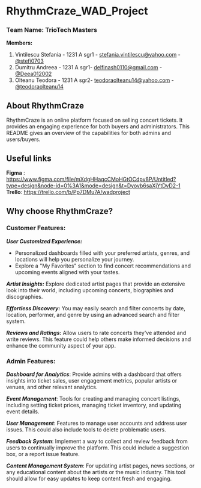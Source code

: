# RhythmCraze_WAD_Project

### Team Name: TrioTech Masters
**Members:**

1.  Vintilescu Stefania - 1231 A sgr1 - stefania.vintilescu@yahoo.com - [@stefi0703](https://github.com/stefi0703)
2.  Dumitru Andreea - 1231 A sgr1-  delfinash0110@gmail.com - [@Deea012002](https://github.com/Deea012002)
3.  Olteanu Teodora - 1231 A sgr2- teodoraolteanu14@yahoo.com - [@teodoraolteanu14](https://github.com/teodoraolteanu14)

## About RhythmCraze
RhythmCraze is an online platform focused on selling concert tickets. It provides an engaging experience for both buyers and administrators. This README gives an overview of the capabilities for both admins and users/buyers.

## Useful links
**Figma** : https://www.figma.com/file/mXdgHHaqcCMoHGtOCdpv8P/Untitled?type=design&node-id=0%3A1&mode=design&t=Dyovb6saXjYtDvD2-1
**Trello**: https://trello.com/b/Pp7DMu7A/wadproject

## Why choose RhythmCraze?

### **Customer Features:**

***User Customized Experience:***
   - Personalized dashboards filled with your preferred artists, genres, and locations will help you personalize your journey.
   - Explore a "My Favorites" section to find concert recommendations and upcoming events aligned with your tastes.
    
 ***Artist Insights:***  Explore dedicated artist pages that provide an extensive look into their world, including upcoming concerts, biographies and discographies.
 
***Effortless Discovery:*** You may easily search and filter concerts by date, location, performer, and genre by using an advanced search and filter system.
    
***Reviews and Ratings:*** Allow users to rate concerts they've attended and write reviews. This feature could help others make informed decisions and enhance the community aspect of your app.

### **Admin Features:**
***Dashboard for Analytics***: Provide admins with a dashboard that offers insights into ticket sales, user engagement metrics, popular artists or venues, and other relevant analytics.

***Event Management***: Tools for creating and managing concert listings, including setting ticket prices, managing ticket inventory, and updating event details.

***User Management***: Features to manage user accounts and address user issues. This could also include tools to delete problematic users.

***Feedback System***: Implement a way to collect and review feedback from users to continually improve the platform. This could include a suggestion box, or a report issue feature.

***Content Management System***: For updating artist pages, news sections, or any educational content about the artists or the music industry. This tool should allow for easy updates to keep content fresh and engaging.
